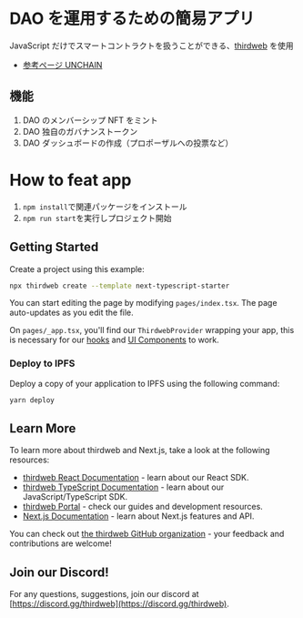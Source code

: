 # DAO を運用するための簡易アプリ

JavaScript だけでスマートコントラクトを扱うことができる、[thirdweb](https://thirdweb.com/) を使用

- [参考ページ UNCHAIN](https://app.unchain.tech/learn/ETH-DAO/section-1_lesson-3)

## 機能

1. DAO のメンバーシップ NFT をミント
2. DAO 独自のガバナンストークン
3. DAO ダッシュボードの作成（プロポーザルへの投票など）

# How to feat app

1. `npm install`で関連パッケージをインストール
2. `npm run start`を実行しプロジェクト開始

## Getting Started

Create a project using this example:

```bash
npx thirdweb create --template next-typescript-starter
```

You can start editing the page by modifying `pages/index.tsx`. The page auto-updates as you edit the file.

On `pages/_app.tsx`, you'll find our `ThirdwebProvider` wrapping your app, this is necessary for our [hooks](https://portal.thirdweb.com/react) and
[UI Components](https://portal.thirdweb.com/ui-components) to work.

### Deploy to IPFS

Deploy a copy of your application to IPFS using the following command:

```bash
yarn deploy
```

## Learn More

To learn more about thirdweb and Next.js, take a look at the following resources:

- [thirdweb React Documentation](https://docs.thirdweb.com/react) - learn about our React SDK.
- [thirdweb TypeScript Documentation](https://docs.thirdweb.com/typescript) - learn about our JavaScript/TypeScript SDK.
- [thirdweb Portal](https://docs.thirdweb.com) - check our guides and development resources.
- [Next.js Documentation](https://nextjs.org/docs) - learn about Next.js features and API.

You can check out [the thirdweb GitHub organization](https://github.com/thirdweb-dev) - your feedback and contributions are welcome!

## Join our Discord!

For any questions, suggestions, join our discord at [https://discord.gg/thirdweb](https://discord.gg/thirdweb).

